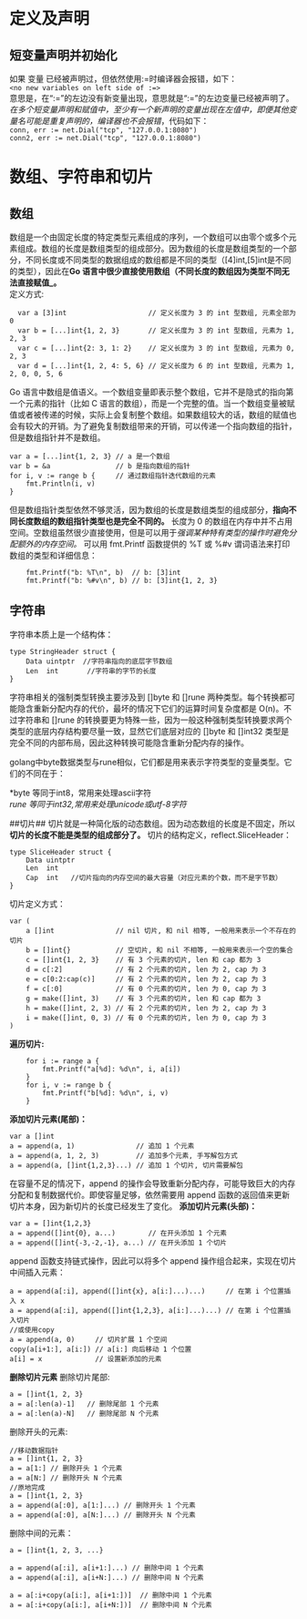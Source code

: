 # 定义及声明 #
## 短变量声明并初始化 ##
如果 变量 已经被声明过，但依然使用:=时编译器会报错，如下：  
`<no new variables on left side of :=>`  
意思是，在“:=”的左边没有新变量出现，意思就是“:=”的左边变量已经被声明了。  
_在多个短变量声明和赋值中，至少有一个新声明的变量出现在左值中，即便其他变量名可能是重复声明的，编译器也不会报错_，代码如下：  
`conn, err := net.Dial("tcp", "127.0.0.1:8080")`  
`conn2, err := net.Dial("tcp", "127.0.0.1:8080")`

#  数组、字符串和切片 #
## 数组 ##  
数组是一个由固定长度的特定类型元素组成的序列，一个数组可以由零个或多个元素组成。数组的长度是数组类型的组成部分。因为数组的长度是数组类型的一个部分，不同长度或不同类型的数据组成的数组都是不同的类型（[4]int,[5]int是不同的类型），因此在**Go 语言中很少直接使用数组（不同长度的数组因为类型不同无法直接赋值_。**  
定义方式:  
```
  var a [3]int                    // 定义长度为 3 的 int 型数组, 元素全部为 0    
  var b = [...]int{1, 2, 3}       // 定义长度为 3 的 int 型数组, 元素为 1, 2, 3   
  var c = [...]int{2: 3, 1: 2}    // 定义长度为 3 的 int 型数组, 元素为 0, 2, 3   
  var d = [...]int{1, 2, 4: 5, 6} // 定义长度为 6 的 int 型数组, 元素为 1, 2, 0, 0, 5, 6
```
Go 语言中数组是值语义。一个数组变量即表示整个数组，它并不是隐式的指向第一个元素的指针（比如 C 语言的数组），而是一个完整的值。当一个数组变量被赋值或者被传递的时候，实际上会复制整个数组。如果数组较大的话，数组的赋值也会有较大的开销。为了避免复制数组带来的开销，可以传递一个指向数组的指针，但是数组指针并不是数组。
```
var a = [...]int{1, 2, 3} // a 是一个数组
var b = &a                // b 是指向数组的指针
for i, v := range b {     // 通过数组指针迭代数组的元素
	fmt.Println(i, v)
}
```
但是数组指针类型依然不够灵活，因为数组的长度是数组类型的组成部分，**指向不同长度数组的数组指针类型也是完全不同的。**
长度为 0 的数组在内存中并不占用空间。空数组虽然很少直接使用，但是可以用于*强调某种特有类型的操作时避免分配额外的内存空间。*
可以用 fmt.Printf 函数提供的 %T 或 %#v 谓词语法来打印数组的类型和详细信息：
```
	fmt.Printf("b: %T\n", b)  // b: [3]int
	fmt.Printf("b: %#v\n", b) // b: [3]int{1, 2, 3}
```
## 字符串 ##
字符串本质上是一个结构体：
```
type StringHeader struct {
	Data uintptr  //字符串指向的底层字节数组
	Len  int       //字符串的字节的长度
}
```
字符串相关的强制类型转换主要涉及到 []byte 和 []rune 两种类型。每个转换都可能隐含重新分配内存的代价，最坏的情况下它们的运算时间复杂度都是 O(n)。不过字符串和 []rune 的转换要更为特殊一些，因为一般这种强制类型转换要求两个类型的底层内存结构要尽量一致，显然它们底层对应的 []byte 和 []int32 类型是完全不同的内部布局，因此这种转换可能隐含重新分配内存的操作。

golang中byte数据类型与rune相似，它们都是用来表示字符类型的变量类型。它们的不同在于：  
 
*byte 等同于int8，常用来处理ascii字符  
*rune 等同于int32,常用来处理unicode或utf-8字符*

##切片##
切片就是一种简化版的动态数组。因为动态数组的长度是不固定，所以**切片的长度不能是类型的组成部分了。**
切片的结构定义，reflect.SliceHeader：
```
type SliceHeader struct {
	Data uintptr  
	Len  int
	Cap  int   //切片指向的内存空间的最大容量（对应元素的个数，而不是字节数）
}
```
切片定义方式：
```
var (
	a []int               // nil 切片, 和 nil 相等, 一般用来表示一个不存在的切片
	b = []int{}           // 空切片, 和 nil 不相等, 一般用来表示一个空的集合
	c = []int{1, 2, 3}    // 有 3 个元素的切片, len 和 cap 都为 3
	d = c[:2]             // 有 2 个元素的切片, len 为 2, cap 为 3
	e = c[0:2:cap(c)]     // 有 2 个元素的切片, len 为 2, cap 为 3
	f = c[:0]             // 有 0 个元素的切片, len 为 0, cap 为 3
	g = make([]int, 3)    // 有 3 个元素的切片, len 和 cap 都为 3
	h = make([]int, 2, 3) // 有 2 个元素的切片, len 为 2, cap 为 3
	i = make([]int, 0, 3) // 有 0 个元素的切片, len 为 0, cap 为 3
)
```
**遍历切片:**
```
	for i := range a {
		fmt.Printf("a[%d]: %d\n", i, a[i])
	}
	for i, v := range b {
		fmt.Printf("b[%d]: %d\n", i, v)
	}
```
**添加切片元素(尾部)：**
```
var a []int
a = append(a, 1)               // 追加 1 个元素
a = append(a, 1, 2, 3)         // 追加多个元素, 手写解包方式
a = append(a, []int{1,2,3}...) // 追加 1 个切片, 切片需要解包
```
在容量不足的情况下，append 的操作会导致重新分配内存，可能导致巨大的内存分配和复制数据代价。即使容量足够，依然需要用 append 函数的返回值来更新切片本身，因为新切片的长度已经发生了变化。
**添加切片元素(头部)：**
```
var a = []int{1,2,3}
a = append([]int{0}, a...)        // 在开头添加 1 个元素
a = append([]int{-3,-2,-1}, a...) // 在开头添加 1 个切片
```
append 函数支持链式操作，因此可以将多个 append 操作组合起来，实现在切片中间插入元素：
```var a []int
a = append(a[:i], append([]int{x}, a[i:]...)...)     // 在第 i 个位置插入 x
a = append(a[:i], append([]int{1,2,3}, a[i:]...)...) // 在第 i 个位置插入切片
//或使用copy
a = append(a, 0)     // 切片扩展 1 个空间
copy(a[i+1:], a[i:]) // a[i:] 向后移动 1 个位置
a[i] = x             // 设置新添加的元素
```
**删除切片元素**
删除切片尾部:
```
a = []int{1, 2, 3}
a = a[:len(a)-1]   // 删除尾部 1 个元素
a = a[:len(a)-N]   // 删除尾部 N 个元素
```
删除开头的元素:
```
//移动数据指针
a = []int{1, 2, 3}
a = a[1:] // 删除开头 1 个元素
a = a[N:] // 删除开头 N 个元素
//原地完成
a = []int{1, 2, 3}
a = append(a[:0], a[1:]...) // 删除开头 1 个元素
a = append(a[:0], a[N:]...) // 删除开头 N 个元素

```
删除中间的元素：
```
a = []int{1, 2, 3, ...}

a = append(a[:i], a[i+1:]...) // 删除中间 1 个元素
a = append(a[:i], a[i+N:]...) // 删除中间 N 个元素

a = a[:i+copy(a[i:], a[i+1:])]  // 删除中间 1 个元素
a = a[:i+copy(a[i:], a[i+N:])]  // 删除中间 N 个元素
```
